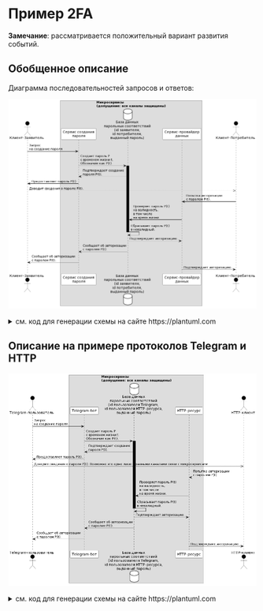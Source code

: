 # Пример 2FA

__Замечание__: рассматривается положительный вариант развития событий.

## Обобщенное описание

Диаграмма последовательностей запросов и ответов:

![000_diagram](./README.files/000_diagram.png)

<details>
<summary>см. код для генерации схемы на сайте https://plantuml.com</summary>

```text
@startuml
actor "Клиент-Заявитель" as Client_1 #000

box "SERVICES"
    box "Микросервисы\n(допущение: все каналы защищены)"
        participant   "Сервис создания\nпароля" as Service_1 #FFF
        database      "База данных\nпарольных соответствий\n(id заявителя,\nid потребителя,\nвыданный пароль)" as Database #FFF
        participant   "Сервис-провайдер\nданных" as Service_2 #FFF
    end box
end box

actor "Клиент-Потребитель" as Client_2 #000

Client_1          ->   Service_1  : Запрос\nна создание пароля
Service_1         ->   Database   : Создает пароль P\nс временем жизни t.\nОбозначим как P(t).

activate Database #000

Database          -->  Service_1  : Подтверждает создание\nпароля P(t).
Service_1         ->   Client_1   : Предоставляет пароль P(t).

Client_1          -->>  Client_2  : Доводит сведения о пароле P(t).

Client_2          ->   Service_2  : Попытка авторизации\nс паролем P(t).
Service_2         ->   Database   : Проверяет пароль P(t)\nна валидность,\nв том числе\nна время жизни.

Database          ->   Database   : Сбрасывает пароль P(t)\nв невалидный.

deactivate Database

Database         -->   Service_2  : Подтверждает авторизацию.
Database          ->   Service_1  : Сообщает об авторизации\nс паролем P(t).
Service_1         ->   Client_1   : Сообщает об авторизации\nс паролем P(t).
Service_2        -->   Client_2   : Подтверждает авторизацию.

@enduml
```

</details>

## Описание на примере протоколов Telegram и HTTP

![001_tg_http](./README.files/001_tg_http.png)

<details>
<summary>см. код для генерации схемы на сайте https://plantuml.com</summary>

```text
@startuml
actor "Telegram-пользователь" as Client_1 #000

box "SERVICES"
    box "Микросервисы\n(допущение: все каналы защищены)"
        participant   "Telegram-бот" as Service_1 #FFF
        database      "База данных\nпарольных соответствий\n(id пользователя Telegram,\nid пользователя HTTP-ресурса,\nвыданный пароль)" as Database #FFF
        participant   "HTTP-ресурс" as Service_2 #FFF
    end box
end box

actor "HTTP-клиент" as Client_2 #000

Client_1          ->   Service_1  : Запрос\nна создание пароля.
Service_1         ->   Database   : Создает пароль P\nс временем жизни t.\nОбозначим как P(t).

activate Database #000

Database          -->  Service_1  : Подтверждает создание\nпароля P(t).
Service_1         ->   Client_1   : Предоставляет пароль P(t).

Client_1          -->>  Client_2  : Доводит сведения о пароле P(t). Возможно это одно лицо с разными каналами связи с микросервисами.

Client_2          ->   Service_2  : Попытка авторизации\nс паролем P(t).
Service_2         ->   Database   : Проверяет пароль P(t)\nна валидность,\nв том числе\nна время жизни.

Database          ->   Database   : Сбрасывает пароль P(t)\nв невалидный.

deactivate Database

Database         -->   Service_2  : Подтверждает авторизацию.
Database          ->   Service_1  : Сообщает об авторизации\nс паролем P(t).
Service_1         ->   Client_1   : Сообщает об авторизации\nс паролем P(t).
Service_2        -->   Client_2   : Подтверждает авторизацию.

@enduml
```

</details>
